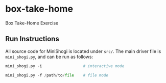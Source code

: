 # box-take-home
Box Take-Home Exercise

## Run Instructions

All source code for MiniShogi is located under `src/`. The main driver file is `mini_shogi.py`, and can be run as follows:

```python
mini_shogi.py -i                  # interactive mode

mini_shogi.py -f /path/to/file    # file mode
```
